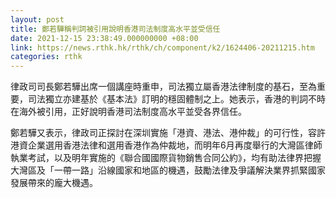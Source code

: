 ```yaml
---
layout: post
title: 鄭若驊稱判詞被引用說明香港司法制度高水平並受信任
date: 2021-12-15 23:38:49.000000000 +08:00
link: https://news.rthk.hk/rthk/ch/component/k2/1624406-20211215.htm
categories: rthk
---
```


律政司司長鄭若驊出席一個講座時重申，司法獨立屬香港法律制度的基石，至為重要，司法獨立亦建基於《基本法》訂明的穩固體制之上。她表示，香港的判詞不時在海外被引用，正好說明香港司法制度高水平並受各界信任。

鄭若驊又表示，律政司正探討在深圳實施「港資、港法、港仲裁」的可行性，容許港資企業選用香港法律和選用香港作為仲裁地，而明年6月再度舉行的大灣區律師執業考試，以及明年實施的《聯合國國際貨物銷售合同公約》，均有助法律界把握大灣區及「一帶一路」沿線國家和地區的機遇，鼓勵法律及爭議解決業界抓緊國家發展帶來的龐大機遇。
